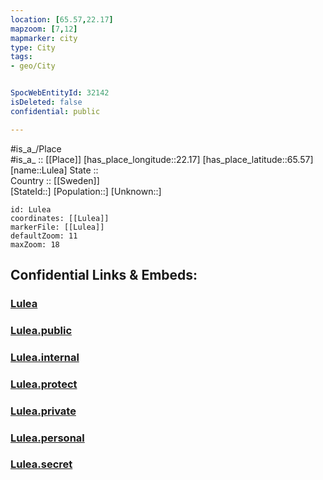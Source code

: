 ```yaml
---
location: [65.57,22.17] 
mapzoom: [7,12] 
mapmarker: city 
type: City
tags:
- geo/City


SpocWebEntityId: 32142
isDeleted: false
confidential: public

---
```

#is_a_/Place  
#is_a_ :: [[Place]] 
[has_place_longitude::22.17] 
[has_place_latitude::65.57] 
[name::Lulea] 
State ::  
Country :: [[Sweden]]  
[StateId::] 
[Population::] 
[Unknown::] 


```leaflet
id: Lulea
coordinates: [[Lulea]] 
markerFile: [[Lulea]] 
defaultZoom: 11 
maxZoom: 18
```


## Confidential Links & Embeds: 

### [Lulea](/_Standards/Earth/Continent/Europe/Europe~North/Sweden/City/Lulea.md) 

### [Lulea.public](/_public/Earth/Continent/Europe/Europe~North/Sweden/City/Lulea.public.md) 

### [Lulea.internal](/_internal/Earth/Continent/Europe/Europe~North/Sweden/City/Lulea.internal.md) 

### [Lulea.protect](/_protect/Earth/Continent/Europe/Europe~North/Sweden/City/Lulea.protect.md) 

### [Lulea.private](/_private/Earth/Continent/Europe/Europe~North/Sweden/City/Lulea.private.md) 

### [Lulea.personal](/_personal/Earth/Continent/Europe/Europe~North/Sweden/City/Lulea.personal.md) 

### [Lulea.secret](/_secret/Earth/Continent/Europe/Europe~North/Sweden/City/Lulea.secret.md)

